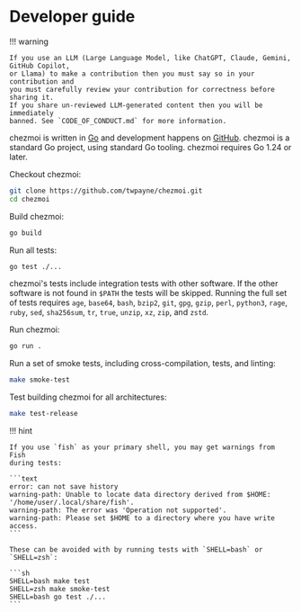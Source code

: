 # Developer guide

!!! warning

    If you use an LLM (Large Language Model, like ChatGPT, Claude, Gemini, GitHub Copilot,
    or Llama) to make a contribution then you must say so in your contribution and
    you must carefully review your contribution for correctness before sharing it.
    If you share un-reviewed LLM-generated content then you will be immediately
    banned. See `CODE_OF_CONDUCT.md` for more information.

chezmoi is written in [Go](https://golang.org) and development happens on
[GitHub](https://github.com). chezmoi is a standard Go project, using standard
Go tooling. chezmoi requires Go 1.24 or later.

Checkout chezmoi:

```sh
git clone https://github.com/twpayne/chezmoi.git
cd chezmoi
```

Build chezmoi:

```sh
go build
```

Run all tests:

```sh
go test ./...
```

chezmoi's tests include integration tests with other software. If the other
software is not found in `$PATH` the tests will be skipped. Running the full set
of tests requires `age`, `base64`, `bash`, `bzip2`, `git`, `gpg`, `gzip`,
`perl`, `python3`, `rage`, `ruby`, `sed`, `sha256sum`, `tr`, `true`, `unzip`,
`xz`, `zip`, and `zstd`.

Run chezmoi:

```sh
go run .
```

Run a set of smoke tests, including cross-compilation, tests, and linting:

```sh
make smoke-test
```

Test building chezmoi for all architectures:

```sh
make test-release
```

!!! hint

    If you use `fish` as your primary shell, you may get warnings from Fish
    during tests:

    ```text
    error: can not save history
    warning-path: Unable to locate data directory derived from $HOME: '/home/user/.local/share/fish'.
    warning-path: The error was 'Operation not supported'.
    warning-path: Please set $HOME to a directory where you have write access.
    ```

    These can be avoided with by running tests with `SHELL=bash` or `SHELL=zsh`:

    ```sh
    SHELL=bash make test
    SHELL=zsh make smoke-test
    SHELL=bash go test ./...
    ```
